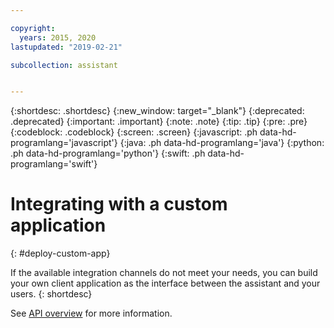 ```yaml
---

copyright:
  years: 2015, 2020
lastupdated: "2019-02-21"

subcollection: assistant


---
```


{:shortdesc: .shortdesc}
{:new_window: target="_blank"}
{:deprecated: .deprecated}
{:important: .important}
{:note: .note}
{:tip: .tip}
{:pre: .pre}
{:codeblock: .codeblock}
{:screen: .screen}
{:javascript: .ph data-hd-programlang='javascript'}
{:java: .ph data-hd-programlang='java'}
{:python: .ph data-hd-programlang='python'}
{:swift: .ph data-hd-programlang='swift'}

# Integrating with a custom application
{: #deploy-custom-app}

If the available integration channels do not meet your needs, you can build your own client application as the interface between the assistant and your users.
{: shortdesc}

See [API overview](/docs/services/assistant?topic=assistant-api-overview) for more information.